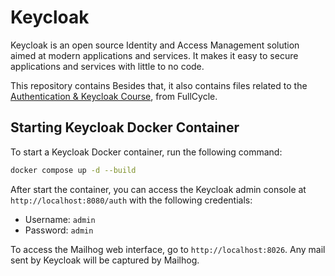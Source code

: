 # Keycloak

Keycloak is an open source Identity and Access Management solution aimed at modern applications and services. It makes it easy to secure applications and services with little to no code.

This repository contains  Besides that, it also contains files related to the [Authentication & Keycloak Course](https://plataforma.fullcycle.com.br/courses/3b8c4f2c-aff9-4399-a72a-ad879e5689a2/315/168/185/conteudos?), from FullCycle.

## Starting Keycloak Docker Container

To start a Keycloak Docker container, run the following command:

```bash
docker compose up -d --build
```

After start the container, you can access the Keycloak admin console at `http://localhost:8080/auth` with the following credentials:

- Username: `admin`
- Password: `admin`

To access the Mailhog web interface, go to `http://localhost:8026`. Any mail sent by Keycloak will be captured by Mailhog.
